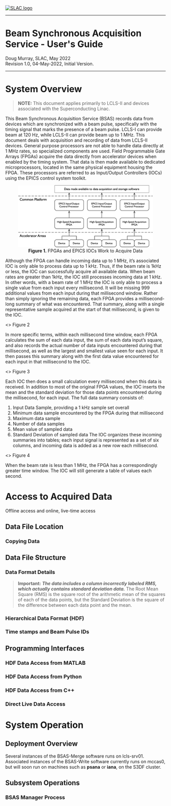 <html lang="en">
<div id="pagehead">
    <a href="https://www.slac.stanford.edu/">
        <img alt="SLAC logo" src="https://www.slac.stanford.edu/grp/ad/model/images/SLAC-lab-hires.png" width="283"/>      
    </a>
</div>
<hr />

# Beam Synchronous Acquisition Service - User's Guide
    
Doug Murray, SLAC, May 2022<br />
Revision 1.0, 04-May-2022, Initial Version.
<hr />

# System Overview

> **NOTE:**
> This document applies primarily to LCLS-II and devices associated with the Superconducting Linac.

This Beam Synchronous Acquisition Service (BSAS) records data from devices which are synchronized with a beam pulse, specifically with the timing signal that marks the presence of a beam pulse.  LCLS-I can provide beam at 120 Hz, while LCLS-II can provide beam up to 1 MHz.  This document deals with acquisition and recording of data from LCLS-II devices.
General purpose processors are not able to handle data directly at 1 MHz rates, so specialized components are used.  Field Programmable Gate Arrays (FPGAs) acquire the data directly from accelerator devices when enabled by the timing system.  That data is then made available to dedicated microprocessors, located in the same physical equipment housing the FPGA.  These processors are referred to as Input/Output Controllers (IOCs) using the EPICS control system toolkit.

<!-- ![alt FPGAs and IOCs Acquire Data](images/SC-BSAS-LowLevel.png =100x100). -->
<figure align="center">
	<img src="images/SC-BSAS-LowLevel.png" width="527">
	<figcaption><b>Figure 1.</b> FPGAs and EPICS IOCs Work to Acquire Data</figcaption>
</figure>

Although the FPGA can handle incoming data up to 1 MHz, it’s associated IOC is only able to process data up to 1 kHz.  Thus, if the beam rate is 1kHz or less, the IOC can successfully acquire all available data.
When beam rates are greater than 1kHz, the IOC still processes incoming data at 1 kHz.  In other words, with a beam rate of 1 MHz the IOC is only able to process a single value from each input every millisecond.  It will be missing 999 additional values from each input during that millisecond window.
Rather than simply ignoring the remaining data, each FPGA provides a millisecond-long summary of what was encountered.  That summary, along with a single representative sample acquired at the start of that millisecond, is given to the IOC.

<<diagram>>
Figure 2

In more specific terms, within each millisecond time window, each FPGA calculates the sum of each data input, the sum of each data input’s square, and also records the actual number of data inputs encountered during that millisecond, as well as the largest and smallest value seen for each input.  It then passes this summary along with the first data value encountered for each input in that millisecond to the IOC.

<<diagram>>
Figure 3

Each IOC then does a small calculation every millisecond when this data is received.  In addition to most of the original FPGA values, the IOC inserts the mean and the standard deviation for those data points encountered during the millisecond, for each input.  The full data summary consists of:
1)	Input Data Sample, providing a 1 kHz sample set overall
2)	Minimum data sample encountered by the FPGA during that millisecond
3)	Maximum data sample
4)	Number of data samples
5)	Mean value of sampled data
6)	Standard Deviation of sampled data
The IOC organizes these incoming summaries into tables; each input signal is represented as a set of six columns, and incoming data is added as a new row each millisecond.

<<diagram>>
Figure 4

When the beam rate is less than 1 MHz, the FPGA has a correspondingly greater time window.  The IOC will still generate a table of values each second.

# Access to Acquired Data
Offline access and online, live-time access
## Data File Location

### Copying Data

## Data File Structure
###  Data Format Details

> **Important:**
***The data includes a column incorrectly labeled RMS, which actually contains standard deviation data.***
The Root Mean Square (RMS) is the square root of the arithmetic mean of the squares of each of the data points, but the Standard Deviation is the square of the difference between each data point and the mean.

### Hierarchical Data Format (HDF)

### Time stamps and Beam Pulse IDs

## Programming Interfaces
### HDF Data Access from MATLAB

### HDF Data Access from Python

### HDF Data Access from C++

### Direct Live Data Access

#	System Operation
## Deployment Overview
Several instances of the BSAS-Merge software runs on lcls-srv01.
Associated instances of the BSAS-Write software currently runs on mccas0, but will soon run on machines such as **psana** or **iana**, on the S3DF cluster.

## Subsystem Operations
### BSAS Manager Process
 

